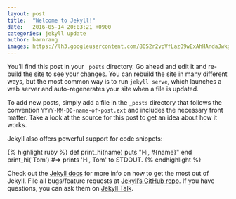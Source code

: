 ```yaml
---
layout: post
title:  "Welcome to Jekyll!"
date:   2016-05-14 20:03:21 +0900
categories: jekyll update
author: barnrang
images: https://lh3.googleusercontent.com/80S2r2vpVfLazO9wExAhHAndaJwkgWKr6dbCtXsFAIRrHalsIXNaDQ7FKNtE5TNJz77zxAdFCFA5aFEcP7g6pwW_7kiWiI45g56Tc7KVxMWISlG-hJCqvixsLd-8jcylo21OXxKZI_JL8AkUBT0TEXrw63gLNdMp5JMqQ7ONyuAx3aABa8P7ogT1k9BL7X_jpE5nQnH1Av-XONJjPv_KawcgWjOjanFn2RIlct4JiBEJtz8IizTmP1zk2n27M-EogqBzxem5TGirVx53LbR61VCbU4wWCb8yLVfDQchblf_UP_f6P-STnu3P8oRO7V7wAQeLzLedGykqySVXcvCDX6hXOV-E2pTOXeOtL5LZJZz8DwzOSwt1DCZEsuqYvDs37tuHviUYguiRKbBp_f3Znt6E6OtIZKyn3UZlgqv1SIbSqn_Pb6-YgZwCPpjd41IwE10sOjhnPaipOwdgBUBHevE6L33EVDUYljNADKR394-K2Mgik-Wh1mKPACz686bbzL6Uz1VL5Y2GGXo9K7TGWKP53sof3MghqAHDv4e6JjFlJyx2UIbAj_H1wEFOvGgLY8o89yhwj2wbKrX26eIt80doCJsDDX0=w1162-h653-no
---
```

You’ll find this post in your `_posts` directory. Go ahead and edit it and re-build the site to see your changes. You can rebuild the site in many different ways, but the most common way is to run `jekyll serve`, which launches a web server and auto-regenerates your site when a file is updated.
<!--more-->

To add new posts, simply add a file in the `_posts` directory that follows the convention `YYYY-MM-DD-name-of-post.ext` and includes the necessary front matter. Take a look at the source for this post to get an idea about how it works.

Jekyll also offers powerful support for code snippets:

{% highlight ruby %}
def print_hi(name)
  puts "Hi, #{name}"
end
print_hi('Tom')
#=> prints 'Hi, Tom' to STDOUT.
{% endhighlight %}

Check out the [Jekyll docs][jekyll-docs] for more info on how to get the most out of Jekyll. File all bugs/feature requests at [Jekyll’s GitHub repo][jekyll-gh]. If you have questions, you can ask them on [Jekyll Talk][jekyll-talk].

[jekyll-docs]: http://jekyllrb.com/docs/home
[jekyll-gh]:   https://github.com/jekyll/jekyll
[jekyll-talk]: https://talk.jekyllrb.com/
